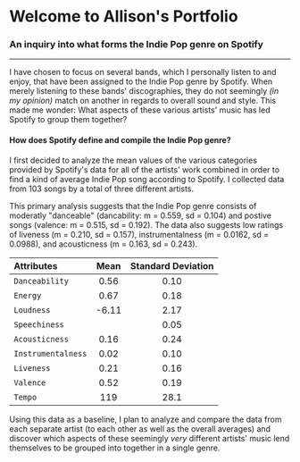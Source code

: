 # Welcome to Allison's Portfolio

### An inquiry into what forms the Indie Pop genre on Spotify

------------------------------------------------------------------

I have chosen to focus on several bands, which I personally listen to and enjoy, that have been assigned to the Indie Pop genre by Spotify. 
When merely listening to these bands' discographies, they do not seemingly *(in my opinion)* match on another in regards to overall sound and style. This made me wonder: What aspects of these various artists' music has led Spotify to group them together? 
#### **How does Spotify define and compile the Indie Pop genre?**

I first decided to analyze the mean values of the various categories provided by Spotify's data for all of the artists' work combined in order to find a kind of average Indie Pop song according to Spotify. I collected data from 103 songs by a total of three different artists.

This primary analysis suggests that the Indie Pop genre consists of moderatly "danceable" (dancability: m = 0.559, sd = 0.104) and postive songs (valence: m = 0.515, sd = 0.192). The data also suggests low ratings of liveness (m = 0.210, sd = 0.157), instrumentalness (m = 0.0162, sd = 0.0988), and acousticness (m = 0.163, sd = 0.243).

| Attributes | Mean | Standard Deviation |
| :--------- | :--: | :----------------: |
| `Danceability` | 0.56 | 0.10 |
| `Energy` | 0.67 | 0.18 |
| `Loudness` | -6.11 | 2.17 |
| `Speechiness` |  | 0.05 |
| `Acousticness` | 0.16 | 0.24 |
| `Instrumentalness` | 0.02 | 0.10 |
| `Liveness` | 0.21 | 0.16 |
| `Valence` | 0.52 | 0.19 |
| `Tempo` | 119 | 28.1 |

Using this data as a baseline, I plan to analyze and compare the data from each separate artist (to each other as well as the overall averages) and discover which aspects of these seemingly *very* different artists' music lend themselves to be grouped into together in a single genre.
